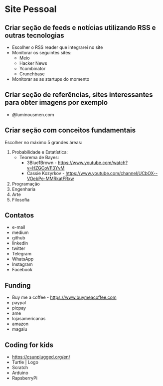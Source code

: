 # Site Pessoal


## Criar seção de feeds e notícias utilizando RSS e outras tecnologias
- Escolher o RSS reader que integrarei no site
- Monitorar os seguintes sites:
    - Meio
    - Hacker News
    - Ycombinator   
    - Crunchbase
- Monitorar as as startups do momento


## Criar seção de referências, sites interessantes para obter imagens por exemplo
- @luminousmen.com


## Criar seção com conceitos fundamentais
Escolher no máximo 5 grandes áreas:
1. Probabilidade e Estatística:
    - Teorema de Bayes:
        - 3Blue1Brown - https://www.youtube.com/watch?v=HZGCoVF3YvM
        - Cassie Kozyrkov - https://www.youtube.com/channel/UCbOX--VOebPe-MMRkatFRxw
2. Programação
3. Engenharia
4. Arte
5. Filosofia


## Contatos
- e-mail
- medium
- github
- linkedin
- twitter
- Telegram
- WhatsApp
- Instagram
- Facebook


## Funding
- Buy me a coffee - https://www.buymeacoffee.com
- paypal
- picpay
- ame
- lojasamericanas
- amazon
- magalu


## Coding for kids
- https://csunplugged.org/en/
- Turtle | Logo
- Scratch
- Arduino
- RapsberryPi
